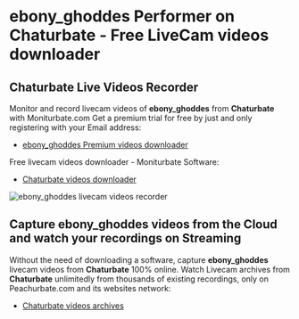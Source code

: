 # ebony_ghoddes Performer on Chaturbate - Free LiveCam videos downloader

## Chaturbate Live Videos Recorder

Monitor and record livecam videos of **ebony_ghoddes** from **Chaturbate** with Moniturbate.com
Get a premium trial for free by just and only registering with your Email address:
* [ebony_ghoddes Premium videos downloader](https://moniturbate.com/request-demo-licence-key.html)

Free livecam videos downloader - Moniturbate Software:
* [Chaturbate videos downloader](https://moniturbate.com/moniturbate-download-software.html)

![ebony_ghoddes livecam videos recorder](https://peachurnet.com/templates/moniturbate-software.png)


## Capture ebony_ghoddes videos from the Cloud and watch your recordings on Streaming

Without the need of downloading a software, capture **ebony_ghoddes** livecam videos from **Chaturbate** 100% online.
Watch Livecam archives from **Chaturbate** unlimitedly from thousands of existing recordings, only on Peachurbate.com and its websites network:
* [Chaturbate videos archives](https://peachurnet.com/)